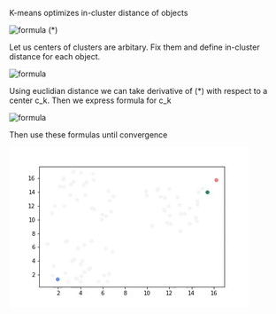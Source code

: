 K-means optimizes in-cluster distance of objects

![formula](http://latex2png.com/pngs/4ab36fa1c925a3054fe37c2042648ec5.png) (*)

Let us centers of clusters are arbitary. Fix them and define in-cluster distance for each object.

![formula](http://latex2png.com/pngs/9fa560b4a7c3cd3d348669a0b2242f62.png)


Using euclidian distance we can take derivative of (*) with respect to a center c_k. Then we express formula for c_k


![formula](http://latex2png.com/pngs/597be5bb3827ed67297e9cd141eeedff.png)

Then use these formulas until convergence

![anim](https://github.com/constantin50/machine_learning/blob/master/algorithms/k-means-anim.gif)
